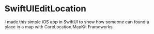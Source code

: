 # SwiftUIEditLocation
I made this simple iOS app in SwiftUI to show how someone can found a place in a map with CoreLocation,MapKit Frameworks.
